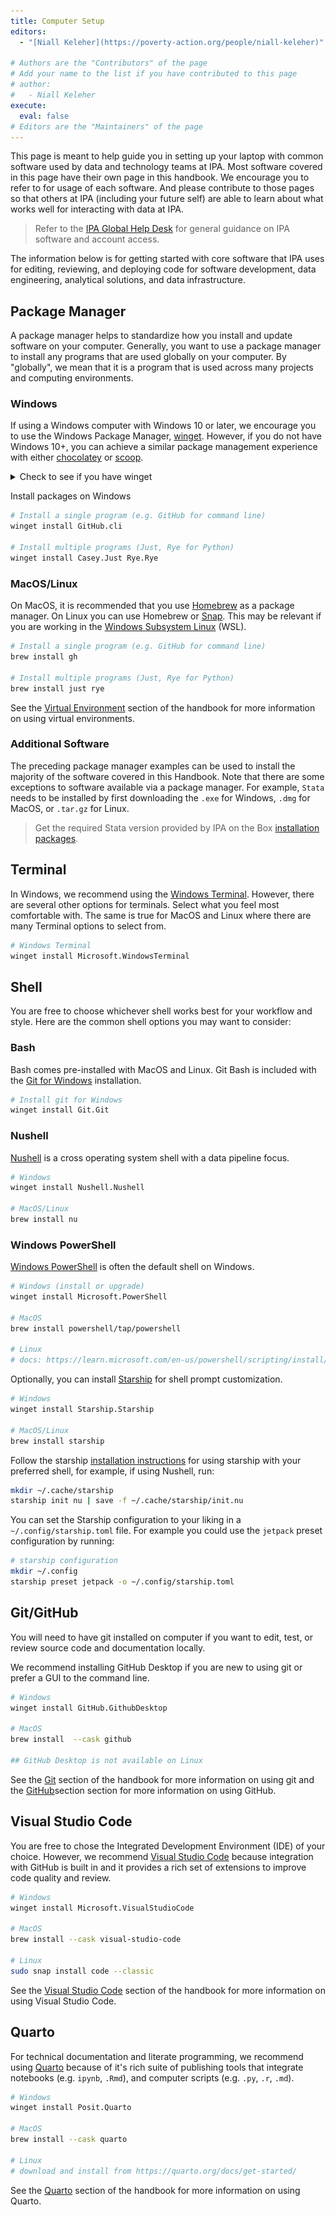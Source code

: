 ```yaml
---
title: Computer Setup
editors:
  - "[Niall Keleher](https://poverty-action.org/people/niall-keleher)"

# Authors are the "Contributors" of the page
# Add your name to the list if you have contributed to this page
# author:
#   - Niall Keleher
execute:
  eval: false
# Editors are the "Maintainers" of the page
---
```


This page is meant to help guide you in setting up your laptop with common software used
by data and technology teams at IPA. Most software covered in this page have their own
page in this handbook. We encourage you to refer to for usage of each software. And
please contribute to those pages so that others at IPA (including your future self) are
able to learn about what works well for interacting with data at IPA.

> Refer to the [IPA Global Help Desk](https://poverty-action.my.site.com/) for general
> guidance on IPA software and account access.

The information below is for getting started with core software that IPA uses for
editing, reviewing, and deploying code for software development, data engineering,
analytical solutions, and data infrastructure.

## Package Manager

A package manager helps to standardize how you install and update software on your
computer. Generally, you want to use a package manager to install any programs that are
used globally on your computer. By "globally", we mean that it is a program that is used
across many projects and computing environments.

### Windows

If using a Windows computer with Windows 10 or later, we encourage you to use the
Windows Package Manager,
[winget](https://learn.microsoft.com/en-us/windows/package-manager/winget/). However, if
you do not have Windows 10+, you can achieve a similar package management experience
with either [chocolatey](https://chocolatey.org/) or [scoop](https://scoop.sh/).

<details>
<summary>Check to see if you have winget</summary>

1. Open Windows Powershell (See
   [PowerShell 101](https://learn.microsoft.com/en-us/powershell/scripting/learn/ps101/01-getting-started)
   if new to Windows PowerShell)
1. Check to see if you have `winget` installed:
   ![Winget Version](../assets/images/software/winget-version.png)
1. If you do not see a version number for `winget`. Follow the Microsoft instructions to
   [Install winget](https://learn.microsoft.com/en-us/windows/package-manager/winget/#install-winget)

</details>

Install packages on Windows

```bash
# Install a single program (e.g. GitHub for command line)
winget install GitHub.cli

# Install multiple programs (Just, Rye for Python)
winget install Casey.Just Rye.Rye
```

### MacOS/Linux

On MacOS, it is recommended that you use [Homebrew](https://brew.sh/) as a package
manager. On Linux you can use Homebrew or [Snap](https://snapcraft.io/). This may be
relevant if you are working in the
[Windows Subsystem Linux](https://learn.microsoft.com/en-us/windows/wsl/) (WSL).

```bash
# Install a single program (e.g. GitHub for command line)
brew install gh

# Install multiple programs (Just, Rye for Python)
brew install just rye
```

See the [Virtual Environment](./venv.md) section of the handbook for more information on
using virtual environments.

### Additional Software

The preceding package manager examples can be used to install the majority of the
software covered in this Handbook. Note that there are some exceptions to software
available via a package manager. For example, `Stata` needs to be installed by first
downloading the `.exe` for Windows, `.dmg` for MacOS, or `.tar.gz` for Linux.

> Get the required Stata version provided by IPA on the Box
> [installation packages](https://ipastorage.app.box.com/folder/129276324764?v=install-stata).

## Terminal

In Windows, we recommend using the
[Windows Terminal](https://learn.microsoft.com/en-us/windows/terminal/). However, there
are several other options for terminals. Select what you feel most comfortable with. The
same is true for MacOS and Linux where there are many Terminal options to select from.

```bash
# Windows Terminal
winget install Microsoft.WindowsTerminal
```

## Shell

You are free to choose whichever shell works best for your workflow and style. Here are
the common shell options you may want to consider:

### Bash

Bash comes pre-installed with MacOS and Linux. Git Bash is included with the
[Git for Windows](https://gitforwindows.org/) installation.

```bash
# Install git for Windows
winget install Git.Git
```

### Nushell

[Nushell](https://www.nushell.sh/) is a cross operating system shell with a data
pipeline focus.

```bash
# Windows
winget install Nushell.Nushell

# MacOS/Linux
brew install nu
```

### Windows PowerShell

[Windows PowerShell](https://learn.microsoft.com/en-us/powershell/scripting/overview) is
often the default shell on Windows.

```bash
# Windows (install or upgrade)
winget install Microsoft.PowerShell

# MacOS
brew install powershell/tap/powershell

# Linux
# docs: https://learn.microsoft.com/en-us/powershell/scripting/install/install-ubuntu
```

Optionally, you can install [Starship](https://starship.rs/) for shell prompt
customization.

```bash
# Windows
winget install Starship.Starship

# MacOS/Linux
brew install starship
```

Follow the starship [installation instructions](https://starship.rs/#quick-install) for
using starship with your preferred shell, for example, if using Nushell, run:

```bash
mkdir ~/.cache/starship
starship init nu | save -f ~/.cache/starship/init.nu
```

You can set the Starship configuration to your liking in a `~/.config/starship.toml`
file. For example you could use the `jetpack` preset configuration by running:

```bash
# starship configuration
mkdir ~/.config
starship preset jetpack -o ~/.config/starship.toml
```

## Git/GitHub

You will need to have git installed on computer if you want to edit, test, or review
source code and documentation locally.

We recommend installing GitHub Desktop if you are new to using git or prefer a GUI to
the command line.

```bash
# Windows
winget install GitHub.GithubDesktop

# MacOS
brew install  --cask github

## GitHub Desktop is not available on Linux
```

See the [Git](../software/git.md) section of the handbook for more information on using
git and the [GitHub](../software/github.md)section section for more information on using
GitHub.

## Visual Studio Code

You are free to chose the Integrated Development Environment (IDE) of your choice.
However, we recommend [Visual Studio Code](https://code.visualstudio.com/) because
integration with GitHub is built in and it provides a rich set of extensions to improve
code quality and review.

```bash
# Windows
winget install Microsoft.VisualStudioCode

# MacOS
brew install --cask visual-studio-code

# Linux
sudo snap install code --classic
```

See the [Visual Studio Code](../software/vscode.md) section of the handbook for more
information on using Visual Studio Code.

## Quarto

For technical documentation and literate programming, we recommend using
[Quarto](https://quarto.org/) because of it's rich suite of publishing tools that
integrate notebooks (e.g. `ipynb`, `.Rmd`), and computer scripts (e.g. `.py`, `.r`,
`.md`).

```bash
# Windows
winget install Posit.Quarto

# MacOS
brew install --cask quarto

# Linux
# download and install from https://quarto.org/docs/get-started/
```

See the [Quarto](../software/quarto.qmd) section of the handbook for more information on
using Quarto.
